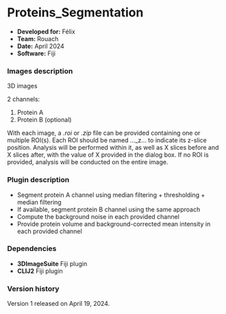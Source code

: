 # Proteins_Segmentation 

* **Developed for:** Félix
* **Team:** Rouach
* **Date:** April 2024
* **Software:** Fiji

### Images description

3D images

2 channels: 
  1. Protein A
  2. Protein B (optional)

With each image, a *.roi* or *.zip* file can be provided containing one or multiple ROI(s). Each ROI should be named ..._z... to indicate its z-slice position. Analysis will be performed within it, as well as X slices before and X slices after, with the value of X provided in the dialog box. If no ROI is provided, analysis will be conducted on the entire image.

### Plugin description

* Segment protein A channel using median filtering + thresholding + median filtering
* If available, segment protein B channel using the same approach
* Compute the background noise in each provided channel
* Provide protein volume and background-corrected mean intensity in each provided channel

### Dependencies

* **3DImageSuite** Fiji plugin
* **CLIJ2** Fiji plugin

### Version history

Version 1 released on April 19, 2024.

